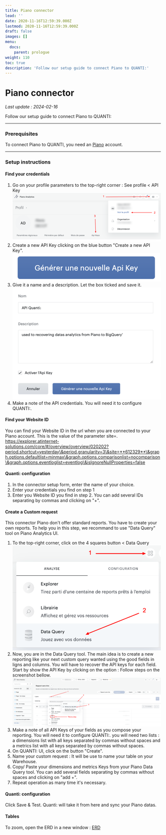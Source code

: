 ```yaml
---
title: Piano connector
lead: ''
date: 2020-11-16T12:59:39.000Z
lastmod: 2020-11-16T12:59:39.000Z
draft: false
images: []
menu:
  docs:
    parent: prologue
weight: 110
toc: true
description: 'Follow our setup guide to connect Piano to QUANTI:'
---
```


# Piano connector

_Last update : 2024-02-16_

Follow our setup guide to connect Piano to QUANTI:

***

### Prerequisites

To connect Piano to QUANTI, you need an [Piano](https://piano.io/fr/) account.

***

### Setup instructions

#### Find your credentials

1. Go on your profile parameters to the top-right corner : See profile < API Key\
   ![](../content/en/docs/prologue/piano/piano1.png)
2. Create a new API Key clicking on the blue button "Create a new API Key".\
   ![](../content/en/docs/prologue/piano/piano2.png)
3. Give it a name and a description. Let the box ticked and save it.\
   ![](../content/en/docs/prologue/piano/piano3.png)
4. Make a note of the API credentials. You will need it to configure QUANTI:.

#### Find your Website ID

You can find your Website ID in the url when you are connected to your Piano account. This is the value of the parameter site=. https://explorer.atinternet-solutions.com/core/#/overview/overview/020202?period.shortcut=yesterday\&period.granularity=3\&site=**612329**\&graph.options.defaultlist=minmax\&graph.options.comparisonlist=nocomparison\&graph.options.eventloglist=eventlog\&isIgnoreNullProperties=false

#### Quanti: configuration

1. In the connector setup form, enter the name of your choice.
2. Enter your credentials you find on step 1
3. Enter you Website ID you find in step 2. You can add several IDs separating by commas and clicking on "+".

#### Create a Custom request

This connector Piano don't offer standard reports. You have to create your own reports. To help you in this step, we recommand to use "Data Query" tool on Piano Analytics UI.

1. To the top-right corner, click on the 4 squares button < Data Query\
   ![](../content/en/docs/prologue/piano/piano4.png)
2. Now, you are in the Data Query tool. The main idea is to create a new reporting like your next custom query wanted using the good fields in ligns and columns. You will have to recover the API keys for each field. Start by show the API Key by clicking on the option : Follow steps on the screenshot bellow.\
   ![](../content/en/docs/prologue/piano/piano5.png)
3. Make a note of all API Keys of your fields as you compose your reporting. You will need it to configure QUANTI:. you will need two lists : a dimensions list with all keys separated by commas without spaces and a metrics list with all keys separated by commas without spaces.
4. On QUANTI: UI, click on the button "Create".
5. Name your custom request : It will be use to name your table on your Warehouse.
6. Copy/ Paste your dimensions and metrics Keys from your Piano Data Query tool. You can add several fields separating by commas without spaces and clicking on "add +".
7. Repeat operation as many time it's necessary.

#### Quanti: configuration

Click Save & Test. Quanti: will take it from here and sync your Piano datas.

#### Tables

To zoom, open the ERD in a new window : [ERD](https://dbdiagram.io/e/65d4c476ac844320ae967f23/65d4c4e2ac844320ae968975)
